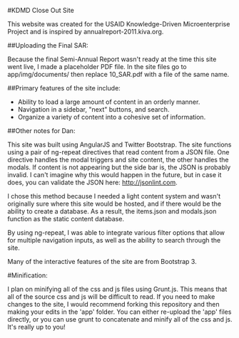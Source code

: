 #KDMD Close Out Site

This website was created for the USAID Knowledge-Driven Microenterprise Project and is inspired by annualreport-2011.kiva.org.

##Uploading the Final SAR:

Because the final Semi-Annual Report wasn't ready at the time this site went live, I made a placeholder PDF file. In the site files go to app/img/documents/ then replace 10_SAR.pdf with a file of the same name.

##Primary features of the site include:

* Ability to load a large amount of content in an orderly manner.
* Navigation in a sidebar, "next" buttons, and search.
* Organize a variety of content into a cohesive set of information.

##Other notes for Dan:

This site was built using AngularJS and Twitter Bootstrap. The site functions using a pair of ng-repeat directives that read content from a JSON file. One directive handles the modal triggers and site content, the other handles the modals. If content is not appearing but the side bar is, the JSON is probably invalid. I can't imagine why this would happen in the future, but in case it does, you can validate the JSON here: http://jsonlint.com.

I chose this method because I needed a light content system and wasn't originally sure where this site would be hosted, and if there would be the ability to create a database. As a result, the items.json and modals.json function as the static content database.

By using ng-repeat, I was able to integrate various filter options that allow for multiple navigation inputs, as well as the ability to search through the site.

Many of the interactive features of the site are from Bootstrap 3.

#Minification:

I plan on minifying all of the css and js files using Grunt.js. This means that all of the source css and js will be difficult to read. If you need to make changes to the site, I would recommend forking this repository and then making your edits in the 'app' folder. You can either re-upload the 'app' files directly, or you can use grunt to concatenate and minify all of the css and js. It's really up to you!
